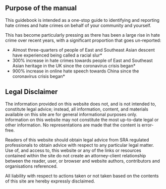 ## Purpose of the manual

This guidebook is intended as a one-stop guide to identifying and reporting hate crimes and hate crimes on behalf of your community and yourself.

This has become particularly pressing as there has been a large rise in hate crime over recent years, with a significant proportion that goes un-reported:

- Almost three-quarters of people of East and Southeast Asian descent have experienced being called a racial slur*
- 300% increase in hate crimes towards people of East and Southeast Asian heritage in the UK since the coronavirus crisis began*
- 900% increase in online hate speech towards China since the coronavirus crisis began*

## Legal Disclaimer

The information provided on this website does not, and is not intended to, constitute legal advice; instead, all information, content, and materials available on this site are for general informational purposes only.  Information on this website may not constitute the most up-to-date legal or other information.  No representations are made that the content is error-free.

Readers of this website should obtain legal advice from SRA regulated professionals to obtain advice with respect to any particular legal matter.  Use of, and access to, this website or any of the links or resources contained within the site do not create an attorney-client relationship between the reader, user, or browser and website authors, contributors and organisations referenced.

All liability with respect to actions taken or not taken based on the contents of this site are hereby expressly disclaimed.  
